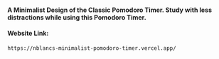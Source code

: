 #### A Minimalist Design of the Classic Pomodoro Timer. Study with less distractions while using this Pomodoro Timer.
#### Website Link: 
    https://nblancs-minimalist-pomodoro-timer.vercel.app/
